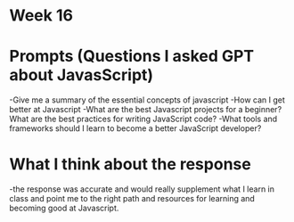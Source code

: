 # Week 16
# Prompts (Questions I asked GPT about JavasScript)
-Give me a summary of the essential concepts of javascript
-How can I get better at Javascript
-What are the best Javascript projects for a beginner?
What are the best practices for writing JavaScript code?
-What tools and frameworks should I learn to become a better JavaScript developer?

# What I think about the response
-the response was accurate and would really supplement what I learn in class and point me to the right path and resources for learning and becoming good at Javascript. 